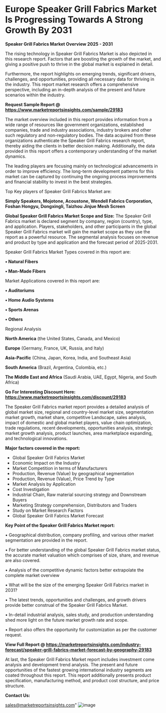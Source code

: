 # Europe Speaker Grill Fabrics Market Is Progressing Towards A Strong Growth By 2031

<Strong> Speaker Grill Fabrics Market Overview 2025 - 2031</strong>

The rising technology in Speaker Grill Fabrics Market is also depicted in this research report. Factors that are boosting the growth of the market, and giving a positive push to thrive in the global market is explained in detail.

Furthermore, the report highlights on emerging trends, significant drivers, challenges, and opportunities, providing all necessary data for thriving in the industry. This report market research offers a comprehensive perspective, including an in-depth analysis of the present and future scenarios within the industry.

<strong>Request Sample Report @ <a href=https://www.marketreportsinsights.com/sample/29183>https://www.marketreportsinsights.com/sample/29183</a></strong>

The market overview included in this report provides information from a wide range of resources like government organizations, established companies, trade and industry associations, industry brokers and other such regulatory and non-regulatory bodies. The data acquired from these organizations authenticate the Speaker Grill Fabrics research report, thereby aiding the clients in better decision making. Additionally, the data provided in this report offers a contemporary understanding of the market dynamics.

The leading players are focusing mainly on technological advancements in order to improve efficiency. The long-term development patterns for this market can be captured by continuing the ongoing process improvements and financial stability to invest in the best strategies.

Top Key players of Speaker Grill Fabrics Market are:

<strong>Simply Speakers, Mojotone, Acoustone, Wendell Fabrics Corporation, Foshan Hongyu, Dongxingli, Taizhou Jinjue Mesh Screen</strong>

<strong><b>Global Speaker Grill Fabrics Market Scope and Size:</b></strong>
The Speaker Grill Fabrics market is declared segment by company, region (country), type, and application. Players, stakeholders, and other participants in the global Speaker Grill Fabrics market will gain the market scope as they use the report as a powerful resource. The segmental analysis focuses on revenue and product by type and application and the forecast period of 2025-2031.

Speaker Grill Fabrics Market Types covered in this report are:

<strong>• Natural Fibers

• Man-Made Fibers</strong>

Market Applications covered in this report are:

<strong>• Auditoriums

• Home Audio Systems

• Sports Arenas

• Others</strong> 

Regional Analysis

<strong>North America</strong> (the United States, Canada, and Mexico)

<strong>Europe</strong> (Germany, France, UK, Russia, and Italy)

<strong>Asia-Pacific</strong> (China, Japan, Korea, India, and Southeast Asia)

<strong>South America</strong> (Brazil, Argentina, Colombia, etc.)

<strong>The Middle East and Africa</strong> (Saudi Arabia, UAE, Egypt, Nigeria, and South Africa)

<strong>Go For Interesting Discount Here: <a href=https://www.marketreportsinsights.com/discount/29183>https://www.marketreportsinsights.com/discount/29183</a></strong>

The Speaker Grill Fabrics market report provides a detailed analysis of global market size, regional and country-level market size, segmentation market growth, market share, competitive Landscape, sales analysis, impact of domestic and global market players, value chain optimization, trade regulations, recent developments, opportunities analysis, strategic market growth analysis, product launches, area marketplace expanding, and technological innovations.

<strong><b>Major factors covered in the report:</b></strong>
<ul>
  <li>Global Speaker Grill Fabrics Market </li>
  <li>Economic Impact on the Industry</li>
  <li>Market Competition in terms of Manufacturers</li>
  <li>Production, Revenue (Value) by geographical segmentation</li>
  <li>Production, Revenue (Value), Price Trend by Type</li>
  <li>Market Analysis by Application</li>
  <li>Cost Investigation</li>
  <li>Industrial Chain, Raw material sourcing strategy and Downstream Buyers</li>
  <li>Marketing Strategy comprehension, Distributors and Traders</li>
  <li>Study on Market Research Factors</li>
  <li>Global Speaker Grill Fabrics Market Forecast</li>
</ul>

<strong><b>Key Point of the Speaker Grill Fabrics Market report:</b></strong>

• Geographical distribution, company profiling, and various other market segmentation are provided in the report.

• For better understanding of the global Speaker Grill Fabrics market status, the accurate market valuation which comprises of size, share, and revenue are also covered.

• Analysis of the competitive dynamic factors better extrapolate the complete market overview

• What will be the size of the emerging Speaker Grill Fabrics market in 2031?

• The latest trends, opportunities and challenges, and growth drivers provide better construal of the Speaker Grill Fabrics Market.

• In-detail industrial analysis, sales study, and production understanding shed more light on the future market growth rate and scope.

• Report also offers the opportunity for customization as per the customer request.

<strong><b>View Full Report @ <a href=https://marketreportsinsights.com/industry-forecast/speaker-grill-fabrics-market-forecast-by-geography-29183>https://marketreportsinsights.com/industry-forecast/speaker-grill-fabrics-market-forecast-by-geography-29183</a></b></strong>


At last, the Speaker Grill Fabrics Market report includes investment come analysis and development trend analysis. The present and future opportunities of the fastest growing international industry segments are coated throughout this report. This report additionally presents product specification, manufacturing method, and product cost structure, and price structure.

<strong>Contact Us:</strong>

sales@marketreportsinsights.com"
![image](https://github.com/user-attachments/assets/ffcb74fb-43df-4650-9309-f6b51267193e)
